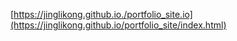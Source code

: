 [https://jinglikong.github.io./portfolio_site.io](https://jinglikong.github.io/portfolio_site/index.html)
